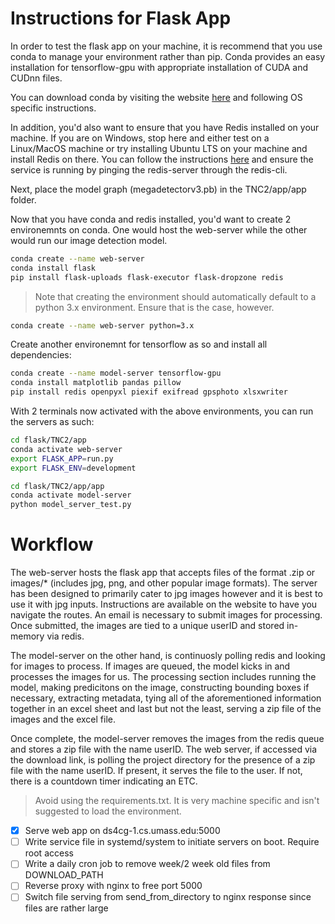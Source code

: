 # Instructions for Flask App
In order to test the flask app on your machine, it is recommend that you use conda to manage your environment rather than pip. Conda provides an easy installation for
tensorflow-gpu with appropriate installation of CUDA and CUDnn files. 

You can download conda by visiting the website [here](https://conda.io/projects/conda/en/latest/user-guide/install/index.html) and following OS specific instructions. 

In addition, you'd also want to ensure that you have Redis installed on your machine. If you are on Windows, stop here and either test on a Linux/MacOS machine or try installing Ubuntu LTS on your machine and install Redis on there. 
You can follow the instructions [here](https://redis.io/download) and ensure the service is running by pinging the redis-server through the redis-cli. 

Next, place the model graph (megadetectorv3.pb) in the TNC2/app/app folder.

Now that you have conda and redis installed, you'd want to create 2 environemnts on conda. One would host the web-server while the other would run our image detection model. 

```bash
conda create --name web-server
conda install flask
pip install flask-uploads flask-executor flask-dropzone redis
```
> Note that creating the environment should automatically default to a python 3.x environment. Ensure that is the case, however. 
```bash
conda create --name web-server python=3.x
```

Create another environemnt for tensorflow as so and install all dependencies:
```bash
conda create --name model-server tensorflow-gpu
conda install matplotlib pandas pillow
pip install redis openpyxl piexif exifread gpsphoto xlsxwriter
```

With 2 terminals now activated with the above environments, you can run the servers as such:
```bash
cd flask/TNC2/app
conda activate web-server
export FLASK_APP=run.py
export FLASK_ENV=development
```

```bash
cd flask/TNC2/app/app
conda activate model-server
python model_server_test.py
```

# Workflow 
The web-server hosts the flask app that accepts files of the format .zip or images/* (includes jpg, png, and other popular image formats). The server has been designed to primarily cater
to jpg images however and it is best to use it with jpg inputs. Instructions are available on the website to have you navigate the routes. An email is necessary to submit images for processing.
Once submitted, the images are tied to a unique userID and stored in-memory via redis. 

The model-server on the other hand, is continuosly polling redis and looking for images to process. If images are queued, the model kicks in and processes the images for us.
The processing section includes running the model, making predicitons on the image, constructing bounding boxes if necessary, extracting metadata, tying all of the aforementioned information 
together in an excel sheet and last but not the least, serving a zip file of the images and the excel file. 

Once complete, the model-server removes the images from the redis queue and stores a zip file with the name userID. The web server, if accessed via the download link, is polling the 
project directory for the presence of a zip file with the name userID. If present, it serves the file to the user. If not, there is a countdown timer indicating an ETC.

> Avoid using the requirements.txt. It is very machine specific and isn't suggested to load the environment. 

- [x] Serve web app on ds4cg-1.cs.umass.edu:5000
- [ ] Write service file in systemd/system to initiate servers on boot. Require root access
- [ ] Write a daily cron job to remove week/2 week old files from DOWNLOAD_PATH
- [ ] Reverse proxy with nginx to free port 5000
- [ ] Switch file serving from send_from_directory to nginx response since files are rather large
